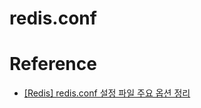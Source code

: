 # redis.conf


# Reference
- [[Redis] redis.conf 설정 파일 주요 옵션 정리](https://velog.io/@inhwa1025/Redis-redis.conf-설정-파일-주요-옵션-정리)
